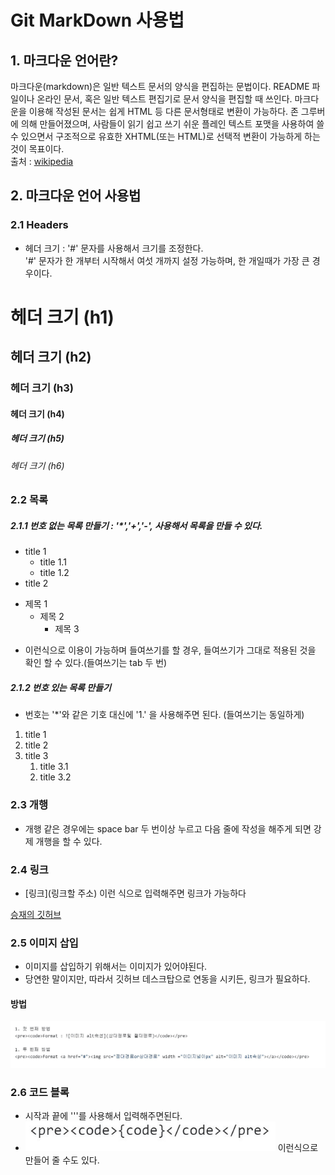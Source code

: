 Git MarkDown 사용법
===================

## 1. 마크다운 언어란?

마크다운(markdown)은 일반 텍스트 문서의 양식을 편집하는 문법이다. README 파일이나 온라인 문서, 혹은 일반 텍스트 편집기로 문서 양식을 편집할 때 쓰인다. 마크다운을 이용해 작성된 문서는 쉽게 HTML 등 다른 문서형태로 변환이 가능하다.
존 그루버에 의해 만들어졌으며, 사람들이 읽기 쉽고 쓰기 쉬운 플레인 텍스트 포맷을 사용하여 쓸 수 있으면서 구조적으로 유효한 XHTML(또는 HTML)로 선택적 변환이 가능하게 하는 것이 목표이다.   
출처 : [wikipedia](https://ko.wikipedia.org/wiki/%EB%A7%88%ED%81%AC%EB%8B%A4%EC%9A%B4)


## 2. 마크다운 언어 사용법

### 2.1 Headers
* 헤더 크기 : '#' 문자를 사용해서 크기를 조정한다.  
'#' 문자가 한 개부터 시작해서 여섯 개까지 설정 가능하며, 한 개일때가 가장 큰 경우이다.
# 헤더 크기 (h1)
## 헤더 크기 (h2)
### 헤더 크기 (h3)
#### 헤더 크기 (h4)
##### 헤더 크기 (h5)
###### 헤더 크기 (h6)

### 2.2 목록
##### 2.1.1 번호 없는 목록 만들기 : '*','+','-', 사용해서 목록을 만들 수 있다.

* title 1
   * title 1.1
   * title 1.2
* title 2
  
+ 제목 1
  + 제목 2
    + 제목 3
  
- 이런식으로 이용이 가능하며 들여쓰기를 할 경우, 들여쓰기가 그대로 적용된 것을 확인 할 수 있다.(들여쓰기는 tab 두 번)

##### 2.1.2 번호 있는 목록 만들기

* 번호는 '*'와 같은 기호 대신에 '1.' 을 사용해주면 된다. (들여쓰기는 동일하게)

1. title 1
1. title 2
1. title 3
    1. title 3.1
    1. title 3.2


### 2.3 개행

- 개행 같은 경우에는 space bar 두 번이상 누르고 다음 줄에 작성을 해주게 되면 강제 개행을 할 수 있다.

### 2.4 링크

* [링크](링크할 주소) 이런 식으로 입력해주면 링크가 가능하다

[승재의 깃허브](https://github.com/sjj995/)

### 2.5 이미지 삽입

* 이미지를 삽입하기 위해서는 이미지가 있어야된다.  
* 당연한 말이지만, 따라서 깃허브 데스크탑으로 연동을 시키든, 링크가 필요하다.

#### 방법

![이미지 삽입방법](/images/이미지저장방법.JPG)


### 2.6 코드 블록

* 시작과 끝에 '''를 사용해서 입력해주면된다.
* <a href="#"><img src="/images/코드블록.JPG" width = "400px" alt = "코드블록"></a>  이런식으로 만들어 줄 수도 있다.








